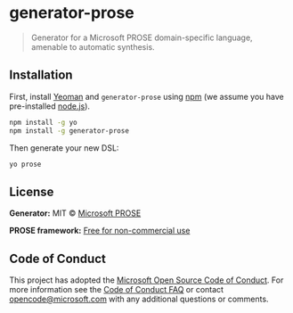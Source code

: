 # generator-prose
> Generator for a Microsoft PROSE domain-specific language, amenable to automatic synthesis.

## Installation

First, install [Yeoman](http://yeoman.io) and `generator-prose` using [npm](https://www.npmjs.com/) (we assume you have pre-installed [node.js](https://nodejs.org/)).

```bash
npm install -g yo
npm install -g generator-prose
```

Then generate your new DSL:

```bash
yo prose
```

## License

**Generator:** MIT © [Microsoft PROSE](https://microsoft.github.io/prose)

**PROSE framework:** [Free for non-commercial use](https://prose-playground.cloudapp.net/data/SDKLicense.pdf)

## Code of Conduct

This project has adopted the [Microsoft Open Source Code of
Conduct](https://opensource.microsoft.com/codeofconduct/).
For more information see the [Code of Conduct
FAQ](https://opensource.microsoft.com/codeofconduct/faq/) or
contact [opencode@microsoft.com](mailto:opencode@microsoft.com)
with any additional questions or comments.